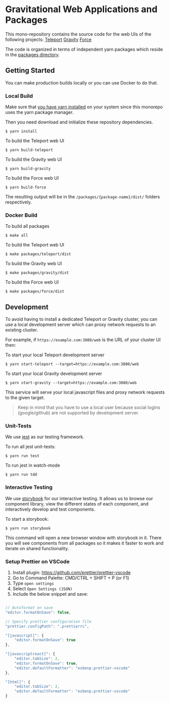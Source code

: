 # Gravitational Web Applications and Packages

This mono-repository contains the source code for the web UIs of the following projects:
[Teleport](https://github.com/gravitational/teleport)
[Gravity](https://github.com/gravitational/gravity)
[Force](https://github.com/gravitational/force)

The code is organized in terms of independent yarn packages which reside in
the [packages directory](https://github.com/gravitational/webapps/tree/master/packages).

## Getting Started

You can make production builds locally or you can use Docker to do that.

### Local Build

Make sure that [you have yarn installed](https://yarnpkg.com/lang/en/docs/install/#debian-stable)
on your system since this monorepo uses the yarn package manager.

Then you need download and initialize these repository dependencies.

```
$ yarn install
```

To build the Teleport web UI

```
$ yarn build-teleport
```

To build the Gravity web UI

```
$ yarn build-gravity
```

To build the Force web UI

```
$ yarn build-force
```

The resulting output will be in the `/packages/{package-name}/dist/` folders respectively.

### Docker Build

To build all packages

```
$ make all
```

To build the Teleport web UI

```
$ make packages/teleport/dist
```

To build the Gravity web UI

```
$ make packages/gravity/dist
```

To build the Force web UI

```
$ make packages/force/dist
```

## Development

To avoid having to install a dedicated Teleport or Gravity cluster,
you can use a local development server which can proxy network requests
to an existing cluster.

For example, if `https://example.com:3080/web` is the URL of your cluster UI then:

To start your local Teleport development server

```
$ yarn start-teleport --target=https://example.com:3080/web
```

To start your local Gravity development server

```
$ yarn start-gravity --target=https://example.com:3080/web
```

This service will serve your local javascript files and proxy network
requests to the given target.

> Keep in mind that you have to use a local user because social
> logins (google/github) are not supported by development server.

### Unit-Tests

We use [jest](https://jestjs.io/) as our testing framework.

To run all jest unit-tests:

```
$ yarn run test
```

To run jest in watch-mode

```
$ yarn run tdd
```

### Interactive Testing

We use [storybook](https://storybook.js.org/) for our interactive testing.
It allows us to browse our component library, view the different states of
each component, and interactively develop and test components.

To start a storybook:

```
$ yarn run storybook
```

This command will open a new browser window with storybook in it. There
you will see components from all packages so it makes it faster to work
and iterate on shared functionality.

### Setup Prettier on VSCode

1. Install plugin: https://github.com/prettier/prettier-vscode
1. Go to Command Palette: CMD/CTRL + SHIFT + P (or F1)
1. Type `open settings`
1. Select `Open Settings (JSON)`
1. Include the below snippet and save:

```js

// Autoformat on save
"editor.formatOnSave": false,

// Specify prettier configuration file
"prettier.configPath": ".prettierrc",

"[javascript]": {
    "editor.formatOnSave": true
},

"[javascriptreact]": {
    "editor.tabSize": 2,
    "editor.formatOnSave": true,
    "editor.defaultFormatter": "esbenp.prettier-vscode"
},

"[html]": {
    "editor.tabSize": 2,
    "editor.defaultFormatter": "esbenp.prettier-vscode"
}
```
